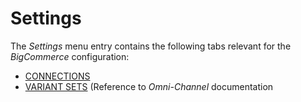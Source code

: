 # Settings

The *Settings* menu entry contains the following tabs relevant for the *BigCommerce* configuration:

- [CONNECTIONS](../UserInterface/01a_Connections.md)
- [VARIANT SETS](../../Channels/UserInterface/07b_VariantSets.md) (Reference to *Omni-Channel* documentation


